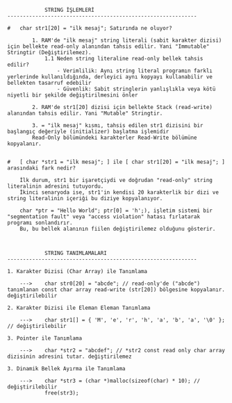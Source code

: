 
				STRING İŞLEMLERİ
	-------------------------------------------------------------

	#   char str1[20] = "ilk mesaj"; Satırında ne oluyor?

			1. RAM'de "ilk mesaj" string literali (sabit karakter dizisi) için bellekte read-only alanından tahsis edilir. Yani "Immutable" Stringtir (Değiştirilemez).
				1.1 Neden string literaline read-only bellek tahsis edilir?
					- Verimlilik: Aynı string literal programın farklı yerlerinde kullanıldığında, derleyici aynı kopyayı kullanabilir ve bellekten tasarruf edebilir
					- Güvenlik: Sabit stringlerin yanlışlıkla veya kötü niyetli bir şekilde değiştirilmesini önler

			2. RAM'de str1[20] dizisi için bellekte Stack (read-write) alanından tahsis edilir. Yani "Mutable" Stringtir.

			3. = "ilk mesaj" kısmı, tahsis edilen str1 dizisini bir başlangıç değeriyle (initializer) başlatma işlemidir
			Read-Only bölümündeki karakterler Read-Write bölümüne kopyalanır.


	#   [ char *str1 = "ilk mesaj"; ] ile [ char str1[20] = "ilk mesaj"; ] arasındaki fark nedir?
 
		İlk durum, str1 bir işaretçiydi ve doğrudan "read-only" string literalinin adresini tutuyordu.
		İkinci senaryoda ise, str1'in kendisi 20 karakterlik bir dizi ve string literalinin içeriği bu diziye kopyalanıyor.
		
		char *ptr = "Hello World"; ptr[0] = 'h';), işletim sistemi bir "segmentation fault" veya "access violation" hatası fırlatarak programı sonlandırır. 
		Bu, bu bellek alanının fiilen değiştirilemez olduğunu gösterir.
 
 
 
 				STRING TANIMLAMALARI
	-------------------------------------------------------------
		
	1. Karakter Dizisi (Char Array) ile Tanımlama
 
		--->	char str0[20] = "abcde"; // read-only'de ("abcde") tanımlanan const char array read-write (str[20]) bölgesine kopyalanır. değiştirilebilir
 
	2. Karakter Dizisi ile Eleman Eleman Tanımlama
 	   
		--->	char str1[] = { 'M', 'e', 'r', 'h', 'a', 'b', 'a', '\0' }; // değiştirilebilir
 
	3. Pointer ile Tanımlama
		
		--->	char *str2 = "abcdef"; // *str2 const read only char array dizisinin adresini tutar. değiştirilemez
 
	3. Dinamik Bellek Ayırma ile Tanımlama
 
		--->	char *str3 = (char *)malloc(sizeof(char) * 10); // değiştirilebilir
				free(str3);
 
